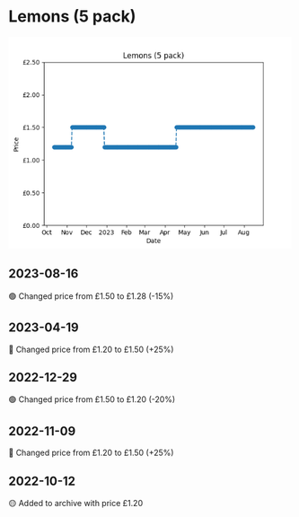 # Lemons (5 pack)
![](charts/product-47305011.png)
## 2023-08-16
🟢 Changed price from £1.50 to £1.28 (-15%)
## 2023-04-19
🔴 Changed price from £1.20 to £1.50 (+25%)
## 2022-12-29
🟢 Changed price from £1.50 to £1.20 (-20%)
## 2022-11-09
🔴 Changed price from £1.20 to £1.50 (+25%)
## 2022-10-12
🟡 Added to archive with price £1.20